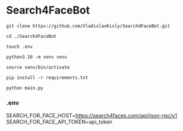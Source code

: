 # Search4FaceBot

```shell
git clone https://github.com/VladislavKisly/Search4FaceBot.git

cd ./Search4FaceBot

touch .env

python3.10 -m venv venv

source venv/bin/activate

pip install -r requirements.txt

python main.py
```

### .env
SEARCH_FOR_FACE_HOST=https://search4faces.com/api/json-rpc/v1
SEARCH_FOR_FACE_API_TOKEN=api_token